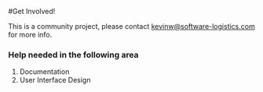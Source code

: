 #Get Involved!

This is a community project, please contact kevinw@software-logistics.com for more info.

### Help needed in the following area
1. Documentation
2. User Interface Design